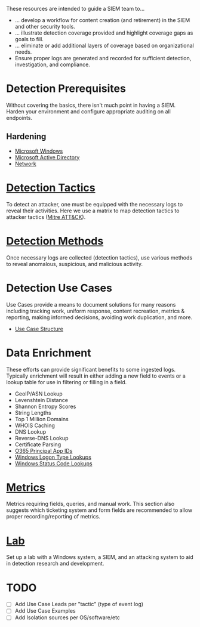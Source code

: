 These resources are intended to guide a SIEM team to...
* ... develop a workflow for content creation (and retirement) in the SIEM and other security tools.
* ... illustrate detection coverage provided and highlight coverage gaps as goals to fill.
* ... eliminate or add additional layers of coverage based on organizational needs.
* Ensure proper logs are generated and recorded for sufficient detection, investigation, and compliance.

# Detection Prerequisites
Without covering the basics, there isn't much point in having a SIEM. Harden your environment and configure appropriate auditing on all endpoints.

## Hardening
- [Microsoft Windows](hardening/microsoft-windows.md)
- [Microsoft Active Directory](hardening/microsoft-active-directory.md)
- [Network](hardening/network.md)


# [Detection Tactics](/Detection-Tactics.md)

To detect an attacker, one must be equipped with the necessary logs to reveal their activities. Here we use a matrix to map detection tactics to attacker tactics ([Mitre ATT&CK](https://attack.mitre.org/)).


# [Detection Methods](/Detection-Methods.md)

Once necessary logs are collected (detection tactics), use various methods to reveal anomalous, suspicious, and malicious activity.


# Detection Use Cases

Use Cases provide a means to document solutions for many reasons including tracking work, uniform response, content recreation, metrics & reporting, making informed decisions, avoiding work duplication, and more.

- [Use Case Structure](/Use-Case-Structure.md)


# Data Enrichment

These efforts can provide significant benefits to some ingested logs. Typically enrichment will result in either adding a new field to events or a lookup table for use in filtering or filling in a field.

- GeoIP/ASN Lookup
- Levenshtein Distance
- Shannon Entropy Scores
- String Lengths
- Top 1 Million Domains
- WHOIS Caching
- DNS Lookup
- Reverse-DNS Lookup
- Certificate Parsing
- [O365 Principal App IDs](/lookups/o365-principalappid.csv)
- [Windows Logon Type Lookups](/lookups/windows-logon-type.csv)
- [Windows Status Code Lookups](/lookups/windows-status-code.csv)

# [Metrics](/Metrics.md)
 Metrics requiring fields, queries, and manual work. This section also suggests which ticketing system and form fields are recommended to allow proper recording/reporting of metrics.

# [Lab](/Lab/WindowsVictim.md)
Set up a lab with a Windows system, a SIEM, and an attacking system to aid in detection research and development.

# TODO
- [ ] Add Use Case Leads per "tactic" (type of event log)
- [ ] Add Use Case Examples
- [ ] Add Isolation sources per OS/software/etc
